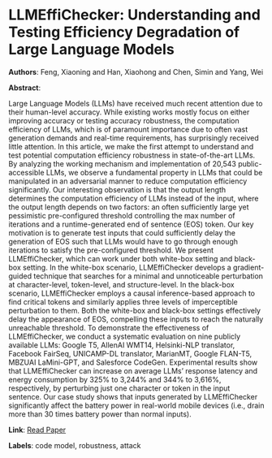 # LLMEffiChecker: Understanding and Testing Efficiency Degradation of Large Language Models

**Authors**: Feng, Xiaoning and Han, Xiaohong and Chen, Simin and Yang, Wei

**Abstract**:

Large Language Models (LLMs) have received much recent attention due to their human-level accuracy. While existing works mostly focus on either improving accuracy or testing accuracy robustness, the computation efficiency of LLMs, which is of paramount importance due to often vast generation demands and real-time requirements, has surprisingly received little attention. In this article, we make the first attempt to understand and test potential computation efficiency robustness in state-of-the-art LLMs. By analyzing the working mechanism and implementation of 20,543 public-accessible LLMs, we observe a fundamental property in LLMs that could be manipulated in an adversarial manner to reduce computation efficiency significantly. Our interesting observation is that the output length determines the computation efficiency of LLMs instead of the input, where the output length depends on two factors: an often sufficiently large yet pessimistic pre-configured threshold controlling the max number of iterations and a runtime-generated end of sentence (EOS) token. Our key motivation is to generate test inputs that could sufficiently delay the generation of EOS such that LLMs would have to go through enough iterations to satisfy the pre-configured threshold. We present LLMEffiChecker, which can work under both white-box setting and black-box setting. In the white-box scenario, LLMEffiChecker develops a gradient-guided technique that searches for a minimal and unnoticeable perturbation at character-level, token-level, and structure-level. In the black-box scenario, LLMEffiChecker employs a causal inference-based approach to find critical tokens and similarly applies three levels of imperceptible perturbation to them. Both the white-box and black-box settings effectively delay the appearance of EOS, compelling these inputs to reach the naturally unreachable threshold. To demonstrate the effectiveness of LLMEffiChecker, we conduct a systematic evaluation on nine publicly available LLMs: Google T5, AllenAI WMT14, Helsinki-NLP translator, Facebook FairSeq, UNICAMP-DL translator, MarianMT, Google FLAN-T5, MBZUAI LaMini-GPT, and Salesforce CodeGen. Experimental results show that LLMEffiChecker can increase on average LLMs’ response latency and energy consumption by 325\% to 3,244\% and 344\% to 3,616\%, respectively, by perturbing just one character or token in the input sentence. Our case study shows that inputs generated by LLMEffiChecker significantly affect the battery power in real-world mobile devices (i.e., drain more than 30 times battery power than normal inputs).

**Link**: [Read Paper](https://doi.org/10.1145/3664812)

**Labels**: code model, robustness, attack
